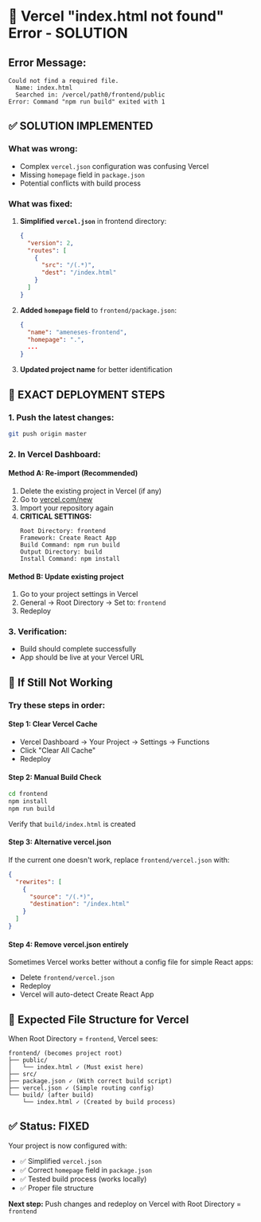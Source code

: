 # 🚨 Vercel "index.html not found" Error - SOLUTION

## Error Message:
```
Could not find a required file.
  Name: index.html
  Searched in: /vercel/path0/frontend/public
Error: Command "npm run build" exited with 1
```

## ✅ **SOLUTION IMPLEMENTED**

### **What was wrong:**
- Complex `vercel.json` configuration was confusing Vercel
- Missing `homepage` field in `package.json`
- Potential conflicts with build process

### **What was fixed:**

1. **Simplified `vercel.json`** in frontend directory:
   ```json
   {
     "version": 2,
     "routes": [
       {
         "src": "/(.*)",
         "dest": "/index.html"
       }
     ]
   }
   ```

2. **Added `homepage` field** to `frontend/package.json`:
   ```json
   {
     "name": "ameneses-frontend",
     "homepage": ".",
     ...
   }
   ```

3. **Updated project name** for better identification

## 🚀 **EXACT DEPLOYMENT STEPS**

### **1. Push the latest changes:**
```bash
git push origin master
```

### **2. In Vercel Dashboard:**

#### **Method A: Re-import (Recommended)**
1. Delete the existing project in Vercel (if any)
2. Go to [vercel.com/new](https://vercel.com/new)
3. Import your repository again
4. **CRITICAL SETTINGS:**
   ```
   Root Directory: frontend
   Framework: Create React App
   Build Command: npm run build
   Output Directory: build
   Install Command: npm install
   ```

#### **Method B: Update existing project**
1. Go to your project settings in Vercel
2. General → Root Directory → Set to: `frontend`
3. Redeploy

### **3. Verification:**
- Build should complete successfully
- App should be live at your Vercel URL

## 🔧 **If Still Not Working**

### **Try these steps in order:**

#### **Step 1: Clear Vercel Cache**
- Vercel Dashboard → Your Project → Settings → Functions
- Click "Clear All Cache"
- Redeploy

#### **Step 2: Manual Build Check**
```bash
cd frontend
npm install
npm run build
```
Verify that `build/index.html` is created

#### **Step 3: Alternative vercel.json**
If the current one doesn't work, replace `frontend/vercel.json` with:
```json
{
  "rewrites": [
    {
      "source": "/(.*)",
      "destination": "/index.html"
    }
  ]
}
```

#### **Step 4: Remove vercel.json entirely**
Sometimes Vercel works better without a config file for simple React apps:
- Delete `frontend/vercel.json`
- Redeploy
- Vercel will auto-detect Create React App

## 📁 **Expected File Structure for Vercel**

When Root Directory = `frontend`, Vercel sees:
```
frontend/ (becomes project root)
├── public/
│   └── index.html ✓ (Must exist here)
├── src/
├── package.json ✓ (With correct build script)
├── vercel.json ✓ (Simple routing config)
└── build/ (after build)
    └── index.html ✓ (Created by build process)
```

## ✅ **Status: FIXED**

Your project is now configured with:
- ✅ Simplified `vercel.json`
- ✅ Correct `homepage` field in `package.json`
- ✅ Tested build process (works locally)
- ✅ Proper file structure

**Next step:** Push changes and redeploy on Vercel with Root Directory = `frontend`

